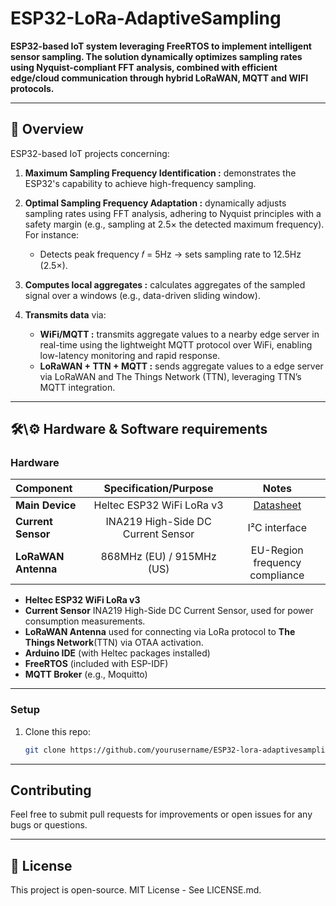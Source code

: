 # ESP32-LoRa-AdaptiveSampling  
**ESP32-based IoT system leveraging FreeRTOS to implement intelligent sensor sampling. The solution dynamically optimizes sampling rates using Nyquist-compliant FFT analysis, combined with efficient edge/cloud communication through hybrid LoRaWAN, MQTT and WIFI protocols.**  

---

## 📌 Overview  
ESP32-based IoT projects concerning:  

1. **Maximum Sampling Frequency Identification :** demonstrates the ESP32's capability to achieve high-frequency sampling.

2. **Optimal Sampling Frequency Adaptation :** dynamically adjusts sampling rates using FFT analysis, adhering to Nyquist principles with a safety margin (e.g., sampling at 2.5× the detected maximum frequency).
For instance:
      * Detects peak frequency 𝑓 = 5Hz → sets sampling rate to 12.5Hz (2.5×). 

3. **Computes local aggregates :** calculates aggregates of the sampled signal over a windows (e.g., data-driven sliding window).  
4. **Transmits data** via:  
   - **WiFi/MQTT :** transmits aggregate values to a nearby edge server in real-time using the lightweight MQTT protocol over WiFi, enabling low-latency monitoring and rapid response.  
   - **LoRaWAN + TTN + MQTT :** sends aggregate values to a edge server via LoRaWAN and The Things Network (TTN), leveraging TTN’s MQTT integration.  
  
---

## 🛠\⚙️ Hardware & Software requirements  
### Hardware
| Component | Specification/Purpose | Notes |
|:-------------|:--------------:|:--------------:|
| **Main Device**         | Heltec ESP32 WiFi LoRa v3         | [Datasheet](https://heltec.org/project/wifi-lora-32-v3/) |
| **Current Sensor**         | INA219 High-Side DC Current Sensor         |  I²C interface         |
| **LoRaWAN Antenna**         | 868MHz (EU) / 915MHz (US)         | EU-Region frequency compliance         |

- **Heltec ESP32 WiFi LoRa v3**   
- **Current Sensor** INA219 High-Side DC Current Sensor, used for power consumption measurements.  
- **LoRaWAN Antenna** used for connecting via LoRa protocol to **The Things Network**(TTN) via OTAA activation.
- **Arduino IDE** (with Heltec packages installed)
- **FreeRTOS** (included with ESP-IDF)  
- **MQTT Broker** (e.g., Moquitto)
---

### Setup  
1. Clone this repo:  
   ```bash
   git clone https://github.com/yourusername/ESP32-lora-adaptivesampling.git

---

## Contributing

Feel free to submit pull requests for improvements or open issues for any bugs or questions.

---
## 📝 License
This project is open-source. MIT License - See LICENSE.md.
